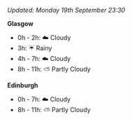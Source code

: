 *Updated: Monday 19th September 23:30*

**Glasgow**

* 0h - 2h: :cloud: Cloudy
* 3h: :umbrella: Rainy
* 4h - 7h: :cloud: Cloudy
* 8h - 11h: :partly_sunny: Partly Cloudy

**Edinburgh**

* 0h - 7h: :cloud: Cloudy
* 8h - 11h: :partly_sunny: Partly Cloudy
